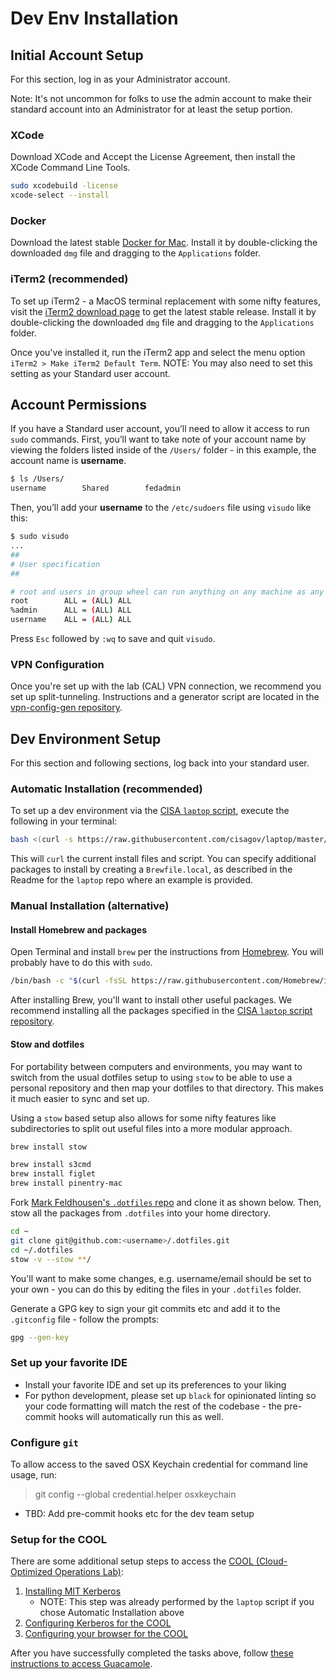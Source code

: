 # Dev Env Installation

## Initial Account Setup

For this section, log in as your Administrator account.

Note: It's not uncommon for folks to use the admin account to make their standard account into an Administrator for at least the setup portion.

### XCode          

Download XCode and Accept the License Agreement, then install the XCode Command Line Tools.

```bash
sudo xcodebuild -license
xcode-select --install
```

### Docker

Download the latest stable [Docker for Mac](https://www.docker.com/docker-mac). Install it by double-clicking the downloaded `dmg` file and dragging to the `Applications` folder.

### iTerm2 (recommended)

To set up iTerm2 - a MacOS terminal replacement with some nifty features, visit the [iTerm2 download page](https://www.iterm2.com/downloads.html) to get the latest stable release. Install it by double-clicking the downloaded `dmg` file and dragging to the `Applications` folder.

Once you've installed it, run the iTerm2 app and select the menu option `iTerm2 > Make iTerm2 Default Term`. NOTE: You may also need to set this setting as your Standard user account.

## Account Permissions

If you have a Standard user account, you’ll need to allow it access to run `sudo` commands. First, you’ll want to take note of your account name by viewing the folders listed inside of the `/Users/` folder - in this example, the account name is **username**. 

```bash                
$ ls /Users/
username        Shared        fedadmin
```

Then, you’ll add your **username** to the `/etc/sudoers` file using `visudo` like this:

```sh
$ sudo visudo
...
##
# User specification
##

# root and users in group wheel can run anything on any machine as any user
root        ALL = (ALL) ALL
%admin      ALL = (ALL) ALL
username    ALL = (ALL) ALL
```

Press `Esc` followed by `:wq` to save and quit `visudo`.

### VPN Configuration

Once you're set up with the lab (CAL) VPN connection, we recommend you set up split-tunneling. Instructions and a generator script are located in the [vpn-config-gen repository](https://github.com/cisagov/vpn-config-gen).

## Dev Environment Setup

For this section and following sections, log back into your standard user.

### Automatic Installation (recommended)

To set up a dev environment via the [CISA `laptop` script](https://github.com/cisagov/laptop/), execute the following in your terminal:

```sh
bash <(curl -s https://raw.githubusercontent.com/cisagov/laptop/master/laptop)
```

This will `curl` the current install files and script. You can specify additional packages to install by creating a `Brewfile.local`, as described in the Readme for the `laptop` repo where an example is provided.

### Manual Installation (alternative)

#### Install Homebrew and packages

Open Terminal and install `brew` per the instructions from [Homebrew](https://brew.sh). You will probably have to do this with `sudo`.

```sh
/bin/bash -c "$(curl -fsSL https://raw.githubusercontent.com/Homebrew/install/master/install.sh)"
```

After installing Brew, you'll want to install other useful packages. We recommend installing all the packages specified in the [CISA `laptop` script repository](https://github.com/cisagov/laptop/).

#### Stow and dotfiles

For portability between computers and environments, you may want to switch from the usual dotfiles setup to using `stow` to be able to use a personal repository and then map your dotfiles to that directory. This makes it much easier to sync and set up.

Using a `stow` based setup also allows for some nifty features like subdirectories to split out useful files into a more modular approach.

```sh
brew install stow

brew install s3cmd
brew install figlet
brew install pinentry-mac
```

Fork [Mark Feldhousen's `.dotfiles` repo](https://github.com/felddy/.dotfiles) and clone it as shown below. Then, stow all the packages from `.dotfiles` into your home directory.

```bash
cd ~
git clone git@github.com:<username>/.dotfiles.git
cd ~/.dotfiles
stow -v --stow **/
```

You'll want to make some changes, e.g. username/email should be set to your own - you can do this by editing the files in your `.dotfiles` folder.

Generate a GPG key to sign your git commits etc and add it to the `.gitconfig` file - follow the prompts:

```bash
gpg --gen-key
```

### Set up your favorite IDE

- Install your favorite IDE and set up its preferences to your liking
- For python development, please set up `black` for opinionated linting so your code formatting will match the rest of the codebase - the pre-commit hooks will automatically run this as well.

### Configure `git`

To allow access to the saved OSX Keychain credential for command line usage, run:

> git config --global credential.helper osxkeychain

- TBD: Add pre-commit hooks etc for the dev team setup

### Setup for the COOL

There are some additional setup steps to access the [COOL (Cloud-Optimized Operations Lab)](https://github.com/cisagov/cool-system/wiki/):

1. [Installing MIT Kerberos](https://github.com/cisagov/cool-system/wiki/Installing-MIT-Kerberos)
    - NOTE: This step was already performed by the `laptop` script if you chose Automatic Installation above
2. [Configuring Kerberos for the COOL](https://github.com/cisagov/cool-system/wiki/Configuring-Kerberos-for-the-COOL)
3. [Configuring your browser for the COOL](https://github.com/cisagov/cool-system/wiki/Configuring-your-browser-for-the-COOL)

After you have successfully completed the tasks above, follow [these instructions to access Guacamole](https://github.com/cisagov/cool-system/wiki/Accessing-an-assessment-environment-with-Guacamole).

